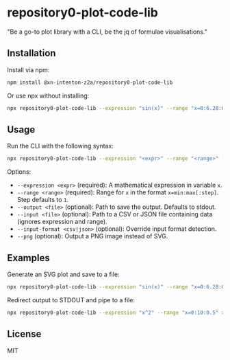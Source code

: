 # repository0-plot-code-lib

"Be a go-to plot library with a CLI, be the jq of formulae visualisations."

## Installation

Install via npm:

```bash
npm install @xn-intenton-z2a/repository0-plot-code-lib
```

Or use npx without installing:

```bash
npx repository0-plot-code-lib --expression "sin(x)" --range "x=0:6.28:0.1"
```

## Usage

Run the CLI with the following syntax:

```bash
npx repository0-plot-code-lib --expression "<expr>" --range "<range>" [--output "<file>"]
```

Options:

- `--expression <expr>` (required): A mathematical expression in variable `x`.
- `--range <range>` (required): Range for `x` in the format `x=min:max[:step]`. Step defaults to `1`.
- `--output <file>` (optional): Path to save the output. Defaults to stdout.
- `--input <file>` (optional): Path to a CSV or JSON file containing data (ignores expression and range).
- `--input-format <csv|json>` (optional): Override input format detection.
- `--png` (optional): Output a PNG image instead of SVG.

## Examples

Generate an SVG plot and save to a file:

```bash
npx repository0-plot-code-lib --expression "sin(x)" --range "x=0:6.28:0.1" --output output.svg
```

Redirect output to STDOUT and pipe to a file:

```bash
npx repository0-plot-code-lib --expression "x^2" --range "x=0:10:0.5" > plot.svg
```

## License

MIT
